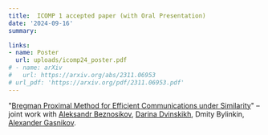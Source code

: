 ```yaml
---
title:  ICOMP 1 accepted paper (with Oral Presentation)
date: '2024-09-16'
summary:

links:
- name: Poster
  url: uploads/icomp24_poster.pdf
# - name: arXiv
#   url: https://arxiv.org/abs/2311.06953
# url_pdf: 'https://arxiv.org/pdf/2311.06953.pdf'
---
```

"[Bregman Proximal Method for Efficient Communications under Similarity](https://arxiv.org/abs/2311.06953)" – joint work with [Aleksandr Beznosikov](https://anbeznosikov.github.io/index.html), [Darina Dvinskikh](https://scholar.google.com/citations?hl=ru&user=TsOXQ-8AAAAJ), Dmity Bylinkin, [Alexander Gasnikov](https://scholar.google.com/citations?user=AmeE8qkAAAAJ).
